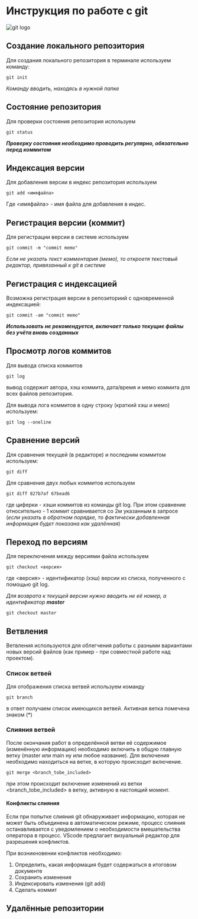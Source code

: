 # **Инструкция по работе с git**
![git logo](images/git.png)
## Создание локального репозитория

Для создания локального репозитория в терминале используем команду:

    git init
*Команду вводить, находясь в нужной папке*

## Состояние репозитория
Для проверки состояния репозитория используем

    git status
_**Проверку состояния необходимо проводить регулярно, обязательно перед коммитом**_

## Индексация версии
Для добавления версии в индекс репозитория используем

    git add <имяфайла>
Где <имяфайла> - имя файла для добавления в индес.

## Регистрация версии (коммит)
Для регистрации версии в системе используем 

    git commit -m "commit memo"
*Если не указать текст комментария (мемо), то откроетя текстовый редактор, привязанный к git в системе*

## Регистрация с индексацией
Возможна регистрация версии в репозиториий с одновременной индексацией:

    git commit -am "commit memo"
_**Использовать не рекомендуется, включает только текущие файлы без учёта вновь созданных**_

## Просмотр логов коммитов

Для вывода списка коммитов 

    git log
вывод содержит автора, хэш коммита, дата/время и мемо коммита для всех файлов репозитория.

Для вывода лога коммитов в одну строку (краткий хэш и мемо) используем:

    git log --oneline


## Сравнение версий

Для сравнения текущей (в редакторе) и последним коммитом используем:

    git diff

Для сравнения двух любых коммитов используем 

    git diff 827b7af 67bead6
где циферки - хэши коммитов из команды git log. При этом сравнение относительно - 1 коммит сравнивается со 2м указанным в запросе (*если указать в обратном порядке, то фактически добавленная информация будет показана как удалённая*)

## Переход по версиям
Для переключения между версиями файла используем

    git checkout <версия>
где <версия> - идентификатор (хэш) версии из списка, полученного c помощью git log.

*Для возврата к текущей версии нужно вводить не её номер, а идентификатор __master__*

    git checkout master

## Ветвления

Ветвления используются для облегчения работы с разными вариантами новых версий файлов (как пример - при совместной работе над проектом).

### Список ветвей

Для отображения списка ветвей используем команду

    git branch
в ответ получаем список имеющихся ветвей. Активная ветка помечена знаком (\*)

### Слияния ветвей
После окончания работ в определённой ветви её содержимое (изменённую информацию) необходимо включить в общую главную ветку (master или main ну или любое название). Для включения необходимо находиться на ветке, в которую происходит включение.

    git merge <branch_tobe_included>

при этом происходит включение изменений из ветки <branch_tobe_included> в ветку, активную в настоящий момент.

#### Конфликты слияния
Если при попытке слияния git обнаруживает информацию, которая не может быть объединена в автоматическом режиме, процесс слияния останавливается с уведомлением о необходимости вмешательства оператора в процесс. VScode предлагает визуальный редактор для разрешения конфликтов.

При возникновении конфликтов необходимо:

1. Определить, какая информация будет содержаться в итоговом документе
2. Сохранить изменения
3. Индексировать изменения (git add)
4. Сделать коммит

## Удалённые репозитории
